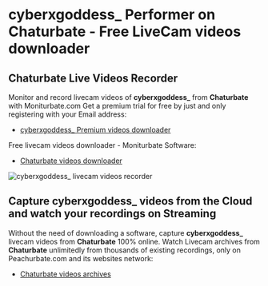 # cyberxgoddess_ Performer on Chaturbate - Free LiveCam videos downloader

## Chaturbate Live Videos Recorder

Monitor and record livecam videos of **cyberxgoddess_** from **Chaturbate** with Moniturbate.com
Get a premium trial for free by just and only registering with your Email address:
* [cyberxgoddess_ Premium videos downloader](https://moniturbate.com/request-demo-licence-key.html)

Free livecam videos downloader - Moniturbate Software:
* [Chaturbate videos downloader](https://moniturbate.com/moniturbate-download-software.html)

![cyberxgoddess_ livecam videos recorder](https://peachurnet.com/templates/moniturbate-software.png)


## Capture cyberxgoddess_ videos from the Cloud and watch your recordings on Streaming

Without the need of downloading a software, capture **cyberxgoddess_** livecam videos from **Chaturbate** 100% online.
Watch Livecam archives from **Chaturbate** unlimitedly from thousands of existing recordings, only on Peachurbate.com and its websites network:
* [Chaturbate videos archives](https://peachurnet.com/)